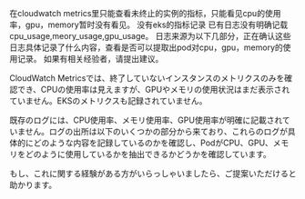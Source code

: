 在cloudwatch metrics里只能查看未终止的实例的指标，只能看见cpu的使用率，gpu，memory暂时没有看见。
没有eks的指标记录
已有日志没有明确记载cpu_usage,meory_usage,gpu_usage。
日志来源为以下几部分，正在确认这些日志具体记录了什么内容，查看是否可以提取出pod对cpu，gpu，memory的使用记录。
如果有相关经验者，请提出建议。

CloudWatch Metricsでは、終了していないインスタンスのメトリクスのみを確認でき、CPUの使用率は見えますが、GPUやメモリの使用状況はまだ表示されていません。EKSのメトリクスも記録されていません。

既存のログには、CPU使用率、メモリ使用率、GPU使用率が明確に記載されていません。ログの出所は以下のいくつかの部分から来ており、これらのログが具体的にどのような内容を記録しているのかを確認し、PodがCPU、GPU、メモリをどのように使用しているかを抽出できるかどうかを確認しています。

もし、これに関する経験がある方がいらっしゃいましたら、ご提案いただけると助かります。